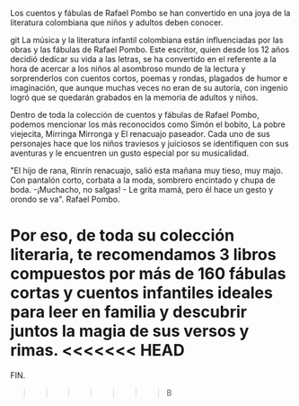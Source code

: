 Los cuentos y fábulas de Rafael Pombo se han convertido en una joya de la literatura colombiana que niños y adultos deben conocer.

git
La música y la literatura infantil colombiana están influenciadas por las obras y las fábulas de Rafael Pombo. Este escritor, quien desde los 12 años decidió dedicar su vida a las letras, se ha convertido en el referente a la hora de acercar a los niños al asombroso mundo de la lectura y sorprenderlos con cuentos cortos, poemas y rondas, plagados de humor e imaginación, que aunque muchas veces no eran de su autoría, con ingenio logró que se quedarán grabados en la memoria de adultos y niños.

Dentro de toda la colección de cuentos y fábulas de Rafael Pombo, podemos mencionar los más reconocidos como Simón el bobito, La pobre viejecita, Mirringa Mirronga y El renacuajo paseador. Cada uno de sus personajes hace que los niños traviesos y juiciosos se identifiquen con sus aventuras y le encuentren un gusto especial por su musicalidad.

"El hijo de rana, Rinrín renacuajo, salió esta mañana muy tieso, muy majo. Con pantalón corto, corbata a la moda, sombrero encintado y chupa de boda. -¡Muchacho, no salgas! - Le grita mamá, pero él hace un gesto y orondo se va". Rafael Pombo.

Por eso, de toda su colección literaria, te recomendamos 3 libros compuestos por más de 160 fábulas cortas y cuentos infantiles ideales para leer en familia y descubrir juntos la magia de sus versos y rimas.
<<<<<<< HEAD
=======

FIN.
>>>>>>> B
